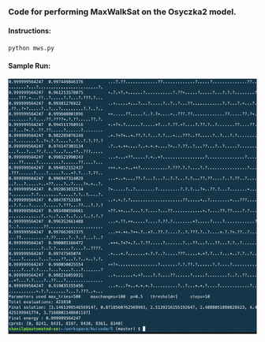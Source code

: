 ### Code for performing MaxWalkSat on the Osyczka2 model.

#### Instructions:

```
python mws.py
```

#### Sample Run:

![Sample Run](img/sample_run2.png)
